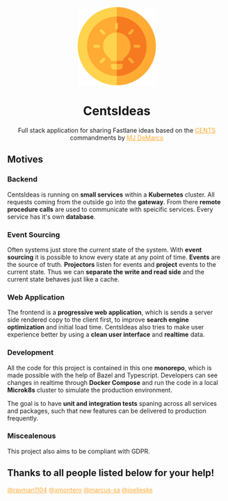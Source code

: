 <style>
a {
  color: #ffab34;
}
a:hover {
  color: #f57a20;
  font-weight: bold;
  text-decoration: none;
}
</style>
<div align="center">
  <img width="180px" height="auto" src="misc/assets/icon.png" />
  <br>
  <h1>CentsIdeas</h1>
  <p>
    Full stack application for sharing Fastlane ideas based on the
    <a href="https://www.thefastlaneforum.com/community/threads/the-cents-business-commandments-for-entrepreneurs.81090/">CENTS</a>
    commandments by
    <a href="https://www.mjdemarco.com/">MJ DeMarco</a>
  </p>
</div>

## Motives

### Backend

CentsIdeas is running on **small services** within a **Kubernetes** cluster. All requests coming from the outside go into the **gateway**. From there **remote procedure calls** are used to communicate with speicific services. Every service has it's own **database**.

### Event Sourcing

Often systems just store the _current_ state of the system. With **event sourcing** it is possible to know every state at any point of time. **Events** are the source of truth. **Projectors** listen for events and **project** events to the current state. Thus we can **separate the write and read side** and the current state behaves just like a cache.

### Web Application

The frontend is a **progressive web application**, which is sends a server side rendered copy to the client first, to improve **search engine optimization** and initial load time. CentsIdeas also tries to make user experience better by using a **clean user interface** and **realtime** data.

### Development

All the code for this project is contained in this one **monorepo**, which is made possible with the help of Bazel and Typescript. Developers can see changes in realtime through **Docker Compose** and run the code in a local **Microk8s** cluster to simulate the production environment.

The goal is to have **unit and integration tests** spaning across all services and packages, such that new features can be delivered to production frequently.

### Miscealenous

This project also aims to be compliant with GDPR.

## Thanks to all people listed below for your help!

[@rayman1104](https://github.com/rayman1104) [@xmontero](https://github.com/xmontero) [@marcus-sa](https://github.com/marcus-sa) [@joeljeske](https://github.com/joeljeske)
